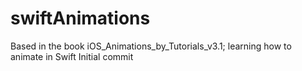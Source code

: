 # swiftAnimations 
Based in the book iOS_Animations_by_Tutorials_v3.1;  learning how to animate in Swift 
Initial commit
